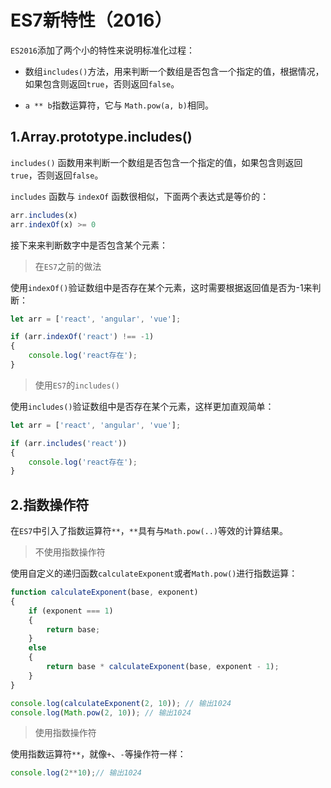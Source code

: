 # ES7新特性（2016）

`ES2016`添加了两个小的特性来说明标准化过程：

* 数组`includes()`方法，用来判断一个数组是否包含一个指定的值，根据情况，如果包含则返回`true`，否则返回`false`。

* `a ** b`指数运算符，它与 `Math.pow(a, b)`相同。

## 1.Array.prototype.includes()

`includes()` 函数用来判断一个数组是否包含一个指定的值，如果包含则返回 `true`，否则返回`false`。

`includes` 函数与 `indexOf` 函数很相似，下面两个表达式是等价的：

```js
arr.includes(x)
arr.indexOf(x) >= 0
```

接下来来判断数字中是否包含某个元素：

> 在`ES7`之前的做法

使用`indexOf()`验证数组中是否存在某个元素，这时需要根据返回值是否为-1来判断：

```js
let arr = ['react', 'angular', 'vue'];

if (arr.indexOf('react') !== -1)
{
    console.log('react存在');
}
```

> 使用`ES7`的`includes()`

使用`includes()`验证数组中是否存在某个元素，这样更加直观简单：

```js
let arr = ['react', 'angular', 'vue'];

if (arr.includes('react'))
{
    console.log('react存在');
}
```

## 2.指数操作符

在`ES7`中引入了指数运算符`**`，`**`具有与`Math.pow(..)`等效的计算结果。

> 不使用指数操作符

使用自定义的递归函数`calculateExponent`或者`Math.pow()`进行指数运算：

```js
function calculateExponent(base, exponent)
{
    if (exponent === 1)
    {
        return base;
    }
    else
    {
        return base * calculateExponent(base, exponent - 1);
    }
}

console.log(calculateExponent(2, 10)); // 输出1024
console.log(Math.pow(2, 10)); // 输出1024
```

> 使用指数操作符

使用指数运算符`**`，就像`+`、`-`等操作符一样：

```js
console.log(2**10);// 输出1024
```
